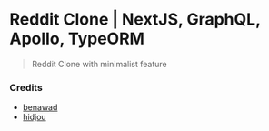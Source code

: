 # Reddit Clone | NextJS, GraphQL, Apollo, TypeORM

> Reddit Clone with minimalist feature

### Credits

- [benawad](https://github.com/benawad)
- [hidjou](https://github.com/hidjou)
